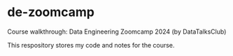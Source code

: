 # de-zoomcamp
Course walkthrough: Data Engineering Zoomcamp 2024 (by DataTalksClub)

This respository stores my code and notes for the course.
